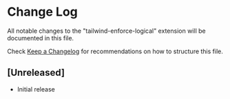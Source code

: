 # Change Log

All notable changes to the "tailwind-enforce-logical" extension will be documented in this file.

Check [Keep a Changelog](http://keepachangelog.com/) for recommendations on how to structure this file.

## [Unreleased]

- Initial release